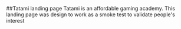 ##Tatami landing page
Tatami is an affordable gaming academy. This landing page was design to work as a smoke test to validate people's interest
